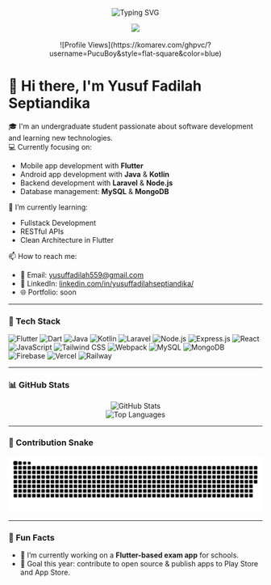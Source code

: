<p align="center">
  <img src="https://readme-typing-svg.herokuapp.com?font=Fira+Code&size=24&pause=1000&color=00F7FF&center=true&vCenter=true&width=435&lines=Hi+there!+I'm+Yusuf+Fadilah+Septiandika;Flutter+%7C+Laravel+%7C+Node.js+Dev;Let's+build+something+awesome!+🚀" alt="Typing SVG" />
</p>

<p align="center">
  <img src="https://media.giphy.com/media/qgQUggAC3Pfv687qPC/giphy.gif" width="300" />
</p>

<p align="center">
  ![Profile Views](https://komarev.com/ghpvc/?username=PucuBoy&style=flat-square&color=blue)
</p>

# 👋 Hi there, I'm Yusuf Fadilah Septiandika

🎓 I'm an undergraduate student passionate about software development and learning new technologies.  
💻 Currently focusing on:  
- Mobile app development with **Flutter**
- Android app development with **Java** & **Kotlin**
- Backend development with **Laravel** & **Node.js**
- Database management: **MySQL** & **MongoDB**

🌱 I’m currently learning:
- Fullstack Development
- RESTful APIs
- Clean Architecture in Flutter

📫 How to reach me:
- 📧 Email: yusuffadilah559@gmail.com
- 💼 LinkedIn: [linkedin.com/in/yusuffadilahseptiandika/](https://linkedin.com/in/yusuffadilahseptiandika/)
- 🌐 Portfolio: soon

---

### 🔧 Tech Stack

![Flutter](https://img.shields.io/badge/Flutter-02569B?logo=flutter&logoColor=white)
![Dart](https://img.shields.io/badge/Dart-0175C2?logo=dart&logoColor=white)
![Java](https://img.shields.io/badge/Java-ED8B00?logo=openjdk&logoColor=white)
![Kotlin](https://img.shields.io/badge/Kotlin-0095D5?logo=kotlin&logoColor=white)
![Laravel](https://img.shields.io/badge/Laravel-F55247?logo=laravel&logoColor=white)
![Node.js](https://img.shields.io/badge/Node.js-339933?logo=node.js&logoColor=white)
![Express.js](https://img.shields.io/badge/Express.js-000000?logo=express&logoColor=white)
![React](https://img.shields.io/badge/React-20232A?logo=react&logoColor=61DAFB)
![JavaScript](https://img.shields.io/badge/JavaScript-F7DF1E?logo=javascript&logoColor=black)
![Tailwind CSS](https://img.shields.io/badge/Tailwind%20CSS-06B6D4?logo=tailwindcss&logoColor=white)
![Webpack](https://img.shields.io/badge/Webpack-8DD6F9?logo=webpack&logoColor=black)
![MySQL](https://img.shields.io/badge/MySQL-4479A1?logo=mysql&logoColor=white)
![MongoDB](https://img.shields.io/badge/MongoDB-4EA94B?logo=mongodb&logoColor=white)
![Firebase](https://img.shields.io/badge/Firebase-FFCA28?logo=firebase&logoColor=black)
![Vercel](https://img.shields.io/badge/Vercel-000000?logo=vercel&logoColor=white)
![Railway](https://img.shields.io/badge/Railway-0B0D0E?logo=railway&logoColor=white)

---

### 📊 GitHub Stats

<p align="center">
  <img src="https://github-readme-stats.vercel.app/api?username=PucuBoy&show_icons=true&theme=tokyonight" alt="GitHub Stats" />
  <br/>
  <img src="https://github-readme-stats.vercel.app/api/top-langs/?username=PucuBoy&layout=compact&theme=tokyonight" alt="Top Languages" />
</p>

---

### 🐍 Contribution Snake

<p align="center">
  <img src="https://raw.githubusercontent.com/PucuBoy/snk/output/github-contribution-grid-snake.svg" alt="Contribution Snake" />
</p>

---

### 🧠 Fun Facts

- 🔭 I’m currently working on a **Flutter-based exam app** for schools.
- 🏁 Goal this year: contribute to open source & publish apps to Play Store and App Store.
